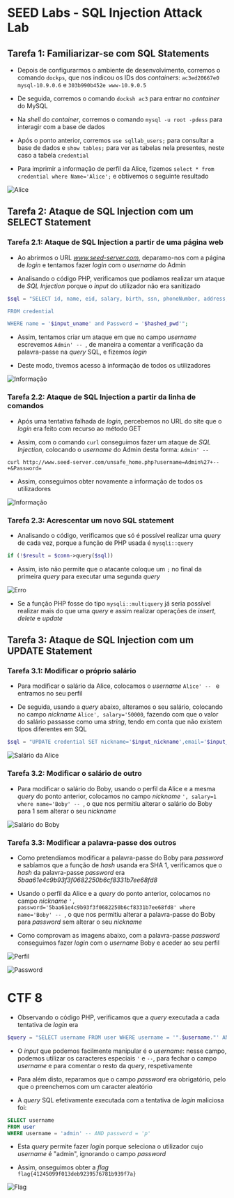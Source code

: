# SEED Labs - SQL Injection Attack Lab

## Tarefa 1: Familiarizar-se com SQL Statements

* Depois de configurarmos o ambiente de desenvolvimento, corremos o comando `dockps`, que nos indicou os IDs dos *containers*: `ac3ed20667e0 mysql-10.9.0.6` e `303b990b452e www-10.9.0.5`

* De seguida, corremos o comando `docksh ac3` para entrar no *container* do MySQL

* Na *shell* do *container*, corremos o comando `mysql -u root -pdess` para interagir com a base de dados

* Após o ponto anterior, corremos `use sqllab_users;` para consultar a base de dados e `show tables;` para ver as tabelas nela presentes, neste caso a tabela `credential`

* Para imprimir a informação de perfil da Alice, fizemos `select * from credential where Name='Alice';` e obtivemos o seguinte resultado

![Alice](images/logbook8-tarefa1.png)

## Tarefa 2: Ataque de SQL Injection com um SELECT Statement

### Tarefa 2.1: Ataque de SQL Injection a partir de uma página web

* Ao abrirmos o URL *www.seed-server.com*, deparamo-nos com a página de *login* e tentamos fazer *login* com o *username* do Admin

* Analisando o código PHP, verificamos que podíamos realizar um ataque de *SQL Injection* porque o *input* do utilizador não era sanitizado

```php
$sql = "SELECT id, name, eid, salary, birth, ssn, phoneNumber, address, email, nickname, Password

FROM credential

WHERE name = '$input_uname' and Password = '$hashed_pwd'";
```

* Assim, tentamos criar um ataque em que no campo *username* escrevemos `Admin' -- `, de maneira a comentar a verificação da palavra-passe na *query* SQL, e fizemos *login*

* Deste modo, tivemos acesso à informação de todos os utilizadores

![Informação](images/logbook8-tarefa2-1.png)

### Tarefa 2.2: Ataque de SQL Injection a partir da linha de comandos

* Após uma tentativa falhada de *login*, percebemos no URL do site que o *login* era feito com recurso ao método GET

* Assim, com o comando `curl` conseguimos fazer um ataque de *SQL Injection*, colocando o *username* do Admin desta forma: `Admin' -- ` 

```
curl http://www.seed-server.com/unsafe_home.php?username=Admin%27+--+&Password= 
```

* Assim, conseguimos obter novamente a informação de todos os utilizadores

![Informação](images/logbook8-tarefa2-2.png)

### Tarefa 2.3: Acrescentar um novo SQL statement

* Analisando o código, verificamos que só é possível realizar uma *query* de cada vez, porque a função de PHP usada é `mysqli::query`

```php
if (!$result = $conn->query($sql))
```

* Assim, isto não permite que o atacante coloque um `;` no final da primeira *query* para executar uma segunda *query*

![Erro](images/logbook8-tarefa2-3.png)

* Se a função PHP fosse do tipo `mysqli::multiquery` já seria possível realizar mais do que uma *query* e assim realizar operações de *insert*, *delete* e *update*

## Tarefa 3: Ataque de SQL Injection com um UPDATE Statement

### Tarefa 3.1: Modificar o próprio salário

* Para modificar o salário da Alice, colocamos o *username* `Alice' -- ` e entramos no seu perfil

* De seguida, usando a *query* abaixo, alteramos o seu salário, colocando no campo *nickname* `Alice', salary='50000`, fazendo com que o valor do salário passasse como uma *string*, tendo em conta que não existem tipos diferentes em SQL

```php
$sql = "UPDATE credential SET nickname='$input_nickname',email='$input_email',address='$input_address',PhoneNumber='$input_phonenumber' where ID=$id;"
```

![Salário da Alice](images/logbook8-tarefa3-1.png)

### Tarefa 3.2: Modificar o salário de outro

* Para modificar o salário do Boby, usando o perfil da Alice e a mesma *query* do ponto anterior, colocamos no campo *nickname* `', salary=1 where name='Boby' -- `, o que nos permitiu alterar o salário do Boby para 1 sem alterar o seu *nickname*

![Salário do Boby](images/logbook8-tarefa3-2.png)

### Tarefa 3.3: Modificar a palavra-passe dos outros

* Como pretendíamos modificar a palavra-passe do Boby para *password* e sabíamos que a função de *hash* usanda era SHA 1, verificamos que o *hash* da palavra-passe *password* era *5baa61e4c9b93f3f0682250b6cf8331b7ee68fd8*

* Usando o perfil da Alice e a *query* do ponto anterior, colocamos no campo *nickname* `', password='5baa61e4c9b93f3f0682250b6cf8331b7ee68fd8' where name='Boby' -- `, o que nos permitiu alterar a palavra-passe do Boby para *password* sem alterar o seu *nickname*

* Como comprovam as imagens abaixo, com a palavra-passe *password* conseguimos fazer *login* com o *username* Boby e aceder ao seu perfil

![Perfil](images/logbook8-tarefa3-3-1.png)

![Password](images/logbook8-tarefa3-3-2.png)


# CTF 8

* Observando o código PHP, verificamos que a *query* executada a cada tentativa de *login* era

```php
$query = "SELECT username FROM user WHERE username = '".$username."' AND password = '".$password."'";
```

* O *input* que podemos facilmente manipular é o *username*: nesse campo, podemos utilizar os caracteres especiais `'` e `--`, para fechar o campo *username* e para comentar o resto da *query*, respetivamente

* Para além disto, reparamos que o campo *password* era obrigatório, pelo que o preenchemos com um caracter aleatório

* A *query* SQL efetivamente executada com a tentativa de *login* maliciosa foi:

```sql
SELECT username
FROM user
WHERE username = 'admin' -- AND password = 'p'
```

* Esta *query* permite fazer *login* porque seleciona o utilizador cujo *username* é "admin", ignorando o campo *password*

* Assim, onseguimos obter a *flag* `flag{41245099f013deb9239576781b939f7a}`

![Flag](images/logbook8-flag.png)
